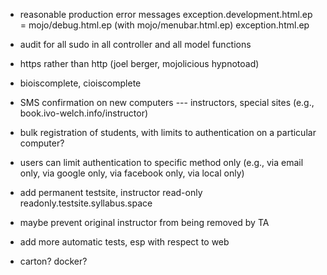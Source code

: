 
* reasonable production error messages
   exception.development.html.ep = mojo/debug.html.ep (with mojo/menubar.html.ep) exception.html.ep 

* audit for all sudo in all controller and all model functions

* https rather than http (joel berger, mojolicious hypnotoad)

* bioiscomplete, cioiscomplete

* SMS confirmation on new computers --- instructors, special sites (e.g., book.ivo-welch.info/instructor)

* bulk registration of students, with limits to authentication on a particular computer?

* users can limit authentication to specific method only (e.g., via email only, via google only, via facebook only, via local only)

* add permanent testsite, instructor read-only  readonly.testsite.syllabus.space

* maybe prevent original instructor from being removed by TA

* add more automatic tests, esp with respect to web

* carton?  docker?
